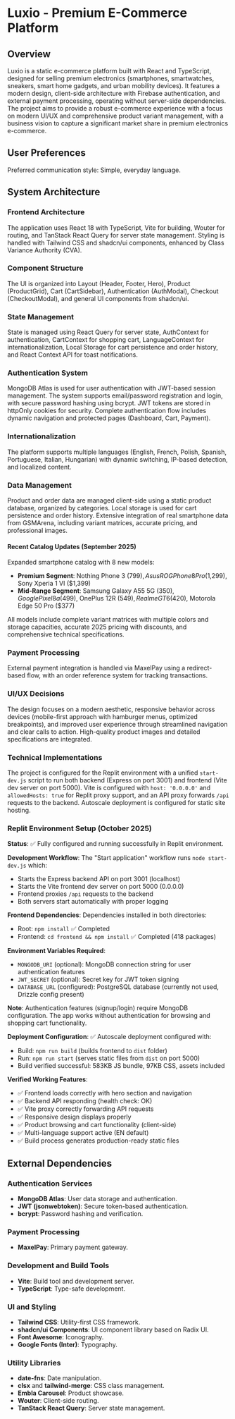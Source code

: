 # Luxio - Premium E-Commerce Platform

## Overview
Luxio is a static e-commerce platform built with React and TypeScript, designed for selling premium electronics (smartphones, smartwatches, sneakers, smart home gadgets, and urban mobility devices). It features a modern design, client-side architecture with Firebase authentication, and external payment processing, operating without server-side dependencies. The project aims to provide a robust e-commerce experience with a focus on modern UI/UX and comprehensive product variant management, with a business vision to capture a significant market share in premium electronics e-commerce.

## User Preferences
Preferred communication style: Simple, everyday language.

## System Architecture

### Frontend Architecture
The application uses React 18 with TypeScript, Vite for building, Wouter for routing, and TanStack React Query for server state management. Styling is handled with Tailwind CSS and shadcn/ui components, enhanced by Class Variance Authority (CVA).

### Component Structure
The UI is organized into Layout (Header, Footer, Hero), Product (ProductGrid), Cart (CartSidebar), Authentication (AuthModal), Checkout (CheckoutModal), and general UI components from shadcn/ui.

### State Management
State is managed using React Query for server state, AuthContext for authentication, CartContext for shopping cart, LanguageContext for internationalization, Local Storage for cart persistence and order history, and React Context API for toast notifications.

### Authentication System
MongoDB Atlas is used for user authentication with JWT-based session management. The system supports email/password registration and login, with secure password hashing using bcrypt. JWT tokens are stored in httpOnly cookies for security. Complete authentication flow includes dynamic navigation and protected pages (Dashboard, Cart, Payment).

### Internationalization
The platform supports multiple languages (English, French, Polish, Spanish, Portuguese, Italian, Hungarian) with dynamic switching, IP-based detection, and localized content.

### Data Management
Product and order data are managed client-side using a static product database, organized by categories. Local storage is used for cart persistence and order history. Extensive integration of real smartphone data from GSMArena, including variant matrices, accurate pricing, and professional images.

#### Recent Catalog Updates (September 2025)
Expanded smartphone catalog with 8 new models:
- **Premium Segment**: Nothing Phone 3 ($799), Asus ROG Phone 8 Pro ($1,299), Sony Xperia 1 VI ($1,399)
- **Mid-Range Segment**: Samsung Galaxy A55 5G ($350), Google Pixel 8a ($499), OnePlus 12R ($549), Realme GT 6 ($420), Motorola Edge 50 Pro ($377)

All models include complete variant matrices with multiple colors and storage capacities, accurate 2025 pricing with discounts, and comprehensive technical specifications.

### Payment Processing
External payment integration is handled via MaxelPay using a redirect-based flow, with an order reference system for tracking transactions.

### UI/UX Decisions
The design focuses on a modern aesthetic, responsive behavior across devices (mobile-first approach with hamburger menus, optimized breakpoints), and improved user experience through streamlined navigation and clear calls to action. High-quality product images and detailed specifications are integrated.

### Technical Implementations
The project is configured for the Replit environment with a unified `start-dev.js` script to run both backend (Express on port 3001) and frontend (Vite dev server on port 5000). Vite is configured with `host: '0.0.0.0'` and `allowedHosts: true` for Replit proxy support, and an API proxy forwards `/api` requests to the backend. Autoscale deployment is configured for static site hosting.

### Replit Environment Setup (October 2025)
**Status**: ✅ Fully configured and running successfully in Replit environment.

**Development Workflow**: The "Start application" workflow runs `node start-dev.js` which:
- Starts the Express backend API on port 3001 (localhost)
- Starts the Vite frontend dev server on port 5000 (0.0.0.0)
- Frontend proxies `/api` requests to the backend
- Both servers start automatically with proper logging

**Frontend Dependencies**: Dependencies installed in both directories:
- Root: `npm install` ✅ Completed
- Frontend: `cd frontend && npm install` ✅ Completed (418 packages)

**Environment Variables Required**:
- `MONGODB_URI` (optional): MongoDB connection string for user authentication features
- `JWT_SECRET` (optional): Secret key for JWT token signing
- `DATABASE_URL` (configured): PostgreSQL database (currently not used, Drizzle config present)

**Note**: Authentication features (signup/login) require MongoDB configuration. The app works without authentication for browsing and shopping cart functionality.

**Deployment Configuration**: ✅ Autoscale deployment configured with:
- Build: `npm run build` (builds frontend to `dist` folder)
- Run: `npm run start` (serves static files from `dist` on port 5000)
- Build verified successful: 583KB JS bundle, 97KB CSS, assets included

**Verified Working Features**:
- ✅ Frontend loads correctly with hero section and navigation
- ✅ Backend API responding (health check: OK)
- ✅ Vite proxy correctly forwarding API requests
- ✅ Responsive design displays properly
- ✅ Product browsing and cart functionality (client-side)
- ✅ Multi-language support active (EN default)
- ✅ Build process generates production-ready static files

## External Dependencies

### Authentication Services
- **MongoDB Atlas**: User data storage and authentication.
- **JWT (jsonwebtoken)**: Secure token-based authentication.
- **bcrypt**: Password hashing and verification.

### Payment Processing
- **MaxelPay**: Primary payment gateway.

### Development and Build Tools
- **Vite**: Build tool and development server.
- **TypeScript**: Type-safe development.

### UI and Styling
- **Tailwind CSS**: Utility-first CSS framework.
- **shadcn/ui Components**: UI component library based on Radix UI.
- **Font Awesome**: Iconography.
- **Google Fonts (Inter)**: Typography.

### Utility Libraries
- **date-fns**: Date manipulation.
- **clsx** and **tailwind-merge**: CSS class management.
- **Embla Carousel**: Product showcase.
- **Wouter**: Client-side routing.
- **TanStack React Query**: Server state management.